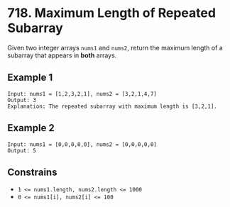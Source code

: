 # 718. Maximum Length of Repeated Subarray

Given two integer arrays `nums1` and `nums2`, return the maximum length of a subarray that appears in **both** arrays.

## Example 1

```documentation
Input: nums1 = [1,2,3,2,1], nums2 = [3,2,1,4,7]
Output: 3
Explanation: The repeated subarray with maximum length is [3,2,1].
```

## Example 2

```documentation
Input: nums1 = [0,0,0,0,0], nums2 = [0,0,0,0,0]
Output: 5
```

## Constrains

- `1 <= nums1.length, nums2.length <= 1000`
- `0 <= nums1[i], nums2[i] <= 100`
